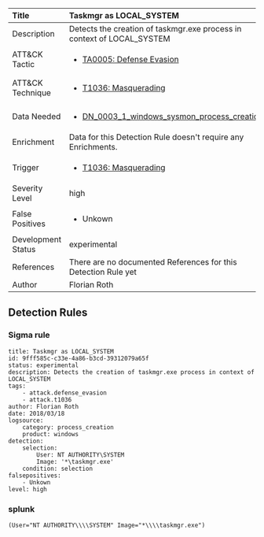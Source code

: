 | Title                | Taskmgr as LOCAL_SYSTEM                                                                                                                                                 |
|:---------------------|:------------------------------------------------------------------------------------------------------------------------------------------------------------|
| Description          | Detects the creation of taskmgr.exe process in context of LOCAL_SYSTEM                                                                                                                                           |
| ATT&amp;CK Tactic    |  <ul><li>[TA0005: Defense Evasion](https://attack.mitre.org/tactics/TA0005)</li></ul>  |
| ATT&amp;CK Technique | <ul><li>[T1036: Masquerading](https://attack.mitre.org/techniques/T1036)</li></ul>  |
| Data Needed          | <ul><li>[DN_0003_1_windows_sysmon_process_creation](../Data_Needed/DN_0003_1_windows_sysmon_process_creation.md)</li></ul>  |
| Enrichment           |  Data for this Detection Rule doesn't require any Enrichments.  |
| Trigger              | <ul><li>[T1036: Masquerading](../Triggers/T1036.md)</li></ul>  |
| Severity Level       | high |
| False Positives      | <ul><li>Unkown</li></ul>  |
| Development Status   | experimental |
| References           |  There are no documented References for this Detection Rule yet  |
| Author               | Florian Roth |


## Detection Rules

### Sigma rule

```
title: Taskmgr as LOCAL_SYSTEM
id: 9fff585c-c33e-4a86-b3cd-39312079a65f
status: experimental
description: Detects the creation of taskmgr.exe process in context of LOCAL_SYSTEM
tags:
    - attack.defense_evasion
    - attack.t1036
author: Florian Roth
date: 2018/03/18
logsource:
    category: process_creation
    product: windows
detection:
    selection:
        User: NT AUTHORITY\SYSTEM
        Image: '*\taskmgr.exe'
    condition: selection
falsepositives:
    - Unkown
level: high

```





### splunk
    
```
(User="NT AUTHORITY\\\\SYSTEM" Image="*\\\\taskmgr.exe")
```



